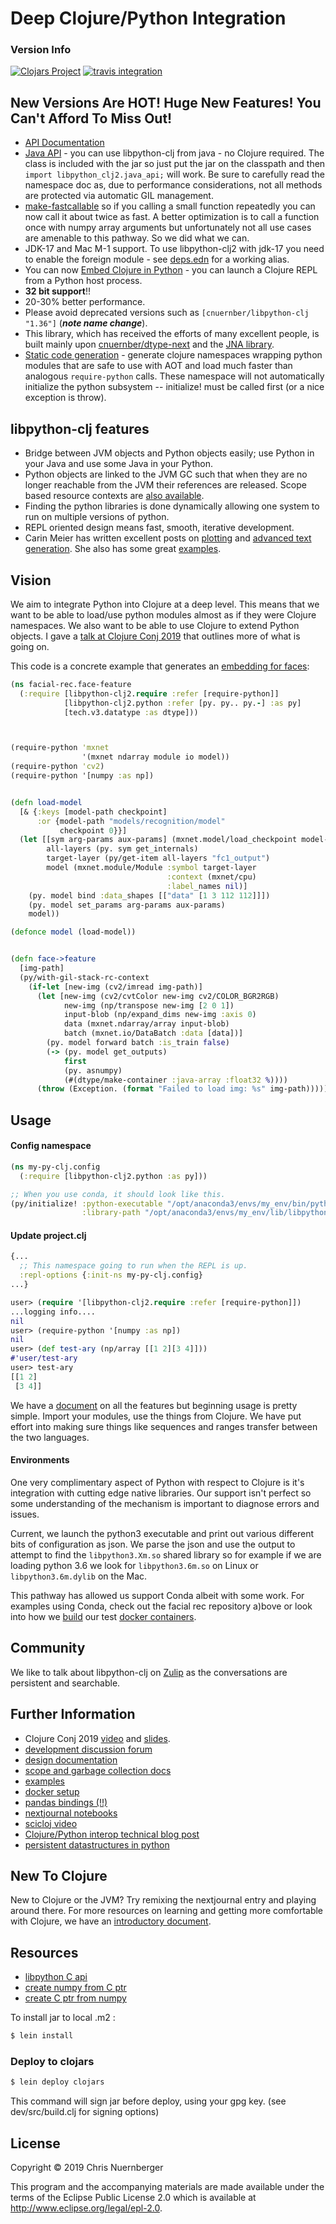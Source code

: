 # Deep Clojure/Python Integration

### Version Info

[![Clojars Project](https://img.shields.io/clojars/v/clj-python/libpython-clj.svg)](https://clojars.org/clj-python/libpython-clj)
[![travis integration](https://travis-ci.com/clj-python/libpython-clj.svg?branch=master)](https://travis-ci.com/clj-python/libpython-clj)


 ## New Versions Are HOT!  Huge New Features! You Can't Afford To Miss Out!
 
 * [API Documentation](https://clj-python.github.io/libpython-clj/)
 * [Java API](https://clj-python.github.io/libpython-clj/libpython-clj2.java-api.html) - you can use libpython-clj from java - no
   Clojure required.  The class is included with the jar so just put the jar on the classpath and then `import libpython_clj2.java_api;`
   will work.  Be sure to carefully read the namespace doc as, due to performance considerations, not all methods are 
   protected via automatic GIL management.
 * [make-fastcallable](https://clj-python.github.io/libpython-clj/libpython-clj2.python.html#var-make-fastcallable) so if you 
   calling a small function repeatedly you can now call it about twice as fast.  A better optimization is to call
   a function once with numpy array arguments but unfortunately not all use cases are amenable to this pathway.  So we
   did what we can.
 * JDK-17 and Mac M-1 support.  To use libpython-clj2 with jdk-17 you need to enable the foreign module -
   see [deps.edn](https://github.com/clj-python/libpython-clj/blob/6e7368b44aaabddf565a5bbf3a240e60bf3dcbf8/deps.edn#L10)
   for a working alias.
 * You can now [Embed Clojure in Python](https://clj-python.github.io/libpython-clj/embedded.html) - you can launch a Clojure REPL from a Python host process.
 * **32 bit support**!!
 * 20-30% better performance.
 * Please avoid deprecated versions such as `[cnuernber/libpython-clj "1.36"]` (***note name change***).
 * This library, which has received the efforts of many excellent people, is built mainly upon
   [cnuernber/dtype-next](https://github.com/cnuernber/dtype-next/) and the
   [JNA library](https://github.com/java-native-access/jna).
 * [Static code generation](https://clj-python.github.io/libpython-clj/libpython-clj2.codegen.html#var-write-namespace.21) - generate clojure namespaces
   wrapping python modules that are safe to use with AOT and load much faster than analogous `require-python` calls.  These namespace will not
   automatically initialize the python subsystem -- initialize! must be called first (or a nice exception is throw).


## libpython-clj features

* Bridge between JVM objects and Python objects easily; use Python in your Java and
  use some Java in your Python.
* Python objects are linked to the JVM GC such that when they are no longer reachable
  from the JVM their references are released.  Scope based resource contexts are
  [also available](topics/scopes-and-gc.md).
* Finding the python libraries is done dynamically allowing one system to run on multiple versions
  of python.
* REPL oriented design means fast, smooth, iterative development.
* Carin Meier has written excellent posts on [plotting](http://gigasquidsoftware.com/blog/2020/01/18/parens-for-pyplot/) and
  [advanced text generation](http://gigasquidsoftware.com/blog/2020/01/10/hugging-face-gpt-with-clojure/). She also has some
  great [examples](https://github.com/gigasquid/libpython-clj-examples).


## Vision

We aim to integrate Python into Clojure at a deep level.  This means that we want to
be able to load/use python modules almost as if they were Clojure namespaces.  We
also want to be able to use Clojure to extend Python objects.  I gave a
[talk at Clojure Conj 2019](https://www.youtube.com/watch?v=vQPW16_jixs) that
outlines more of what is going on.

This code is a concrete example that generates an
[embedding for faces](https://github.com/cnuernber/facial-rec):

```clojure
(ns facial-rec.face-feature
  (:require [libpython-clj2.require :refer [require-python]]
            [libpython-clj2.python :refer [py. py.. py.-] :as py]
            [tech.v3.datatype :as dtype]))



(require-python 'mxnet
                '(mxnet ndarray module io model))
(require-python 'cv2)
(require-python '[numpy :as np])


(defn load-model
  [& {:keys [model-path checkpoint]
      :or {model-path "models/recognition/model"
           checkpoint 0}}]
  (let [[sym arg-params aux-params] (mxnet.model/load_checkpoint model-path checkpoint)
        all-layers (py. sym get_internals)
        target-layer (py/get-item all-layers "fc1_output")
        model (mxnet.module/Module :symbol target-layer
                                   :context (mxnet/cpu)
                                   :label_names nil)]
    (py. model bind :data_shapes [["data" [1 3 112 112]]])
    (py. model set_params arg-params aux-params)
    model))

(defonce model (load-model))


(defn face->feature
  [img-path]
  (py/with-gil-stack-rc-context
    (if-let [new-img (cv2/imread img-path)]
      (let [new-img (cv2/cvtColor new-img cv2/COLOR_BGR2RGB)
            new-img (np/transpose new-img [2 0 1])
            input-blob (np/expand_dims new-img :axis 0)
            data (mxnet.ndarray/array input-blob)
            batch (mxnet.io/DataBatch :data [data])]
        (py. model forward batch :is_train false)
        (-> (py. model get_outputs)
            first
            (py. asnumpy)
            (#(dtype/make-container :java-array :float32 %))))
      (throw (Exception. (format "Failed to load img: %s" img-path))))))
```


## Usage

#### Config namespace
```clojure
(ns my-py-clj.config
  (:require [libpython-clj2.python :as py]))

;; When you use conda, it should look like this.
(py/initialize! :python-executable "/opt/anaconda3/envs/my_env/bin/python3.7"
                :library-path "/opt/anaconda3/envs/my_env/lib/libpython3.7m.dylib")
```

#### Update project.clj
```clojure
{...
  ;; This namespace going to run when the REPL is up.
  :repl-options {:init-ns my-py-clj.config}
...}
```


```clojure
user> (require '[libpython-clj2.require :refer [require-python]])
...logging info....
nil
user> (require-python '[numpy :as np])
nil
user> (def test-ary (np/array [[1 2][3 4]]))
#'user/test-ary
user> test-ary
[[1 2]
 [3 4]]
```

We have a [document](topics/Usage.md) on all the features but beginning usage is
pretty simple.  Import your modules, use the things from Clojure.  We have put
effort into making sure things like sequences and ranges transfer between the two
languages.


#### Environments


One very complimentary aspect of Python with respect to Clojure is it's integration
with cutting edge native libraries.  Our support isn't perfect so some understanding
of the mechanism is important to diagnose errors and issues.

Current, we launch the python3 executable and print out various different bits of
configuration as json.  We parse the json and use the output to attempt to find
the `libpython3.Xm.so` shared library so for example if we are loading python
3.6 we look for `libpython3.6m.so` on Linux or `libpython3.6m.dylib` on the Mac.

This pathway has allowed us support Conda albeit with some work.  For examples
using Conda, check out the facial rec repository a)bove or look into how we
[build](scripts/build-conda-docker)
our test [docker containers](dockerfiles/CondaDockerfile).

## Community

We like to talk about libpython-clj on [Zulip](https://clojurians.zulipchat.com/#streams/215609/libpython-clj-dev) as the conversations are persistent and searchable.


## Further Information

* Clojure Conj 2019 [video](https://www.youtube.com/watch?v=vQPW16_jixs) and
  [slides](https://docs.google.com/presentation/d/1uegYhpS6P2AtEfhpg6PlgBmTSIPqCXvFTWcGYG_Qk2o/edit?usp=sharing).
* [development discussion forum](https://clojurians.zulipchat.com/#narrow/stream/215609-libpython-clj-dev)
* [design documentation](topics/design.md)
* [scope and garbage collection docs](topics/scopes-and-gc.md)
* [examples](https://github.com/gigasquid/libpython-clj-examples)
* [docker setup](https://github.com/scicloj/docker-hub)
* [pandas bindings (!!)](https://github.com/alanmarazzi/panthera)
* [nextjournal notebooks](https://nextjournal.com/kommen)
* [scicloj video](https://www.youtube.com/watch?v=ajDiGS73i2o)
* [Clojure/Python interop technical blog post](http://techascent.com/blog/functions-across-languages.html)
* [persistent datastructures in python](https://github.com/tobgu/pyrsistent)


## New To Clojure

New to Clojure or the JVM?  Try remixing the nextjournal entry and playing around
there.  For more resources on learning and getting more comfortable with Clojure,
we have an [introductory document](topics/new-to-clojure.md).


## Resources

* [libpython C api](https://docs.python.org/3.7/c-api/index.html#c-api-index)
* [create numpy from C ptr](https://stackoverflow.com/questions/23930671/how-to-create-n-dim-numpy-array-from-a-pointer)
* [create C ptr from numpy](https://docs.scipy.org/doc/numpy/reference/generated/numpy.ndarray.ctypes.html)


To install jar to local .m2 :

```bash
$ lein install
```

### Deploy to clojars

```bash
$ lein deploy clojars
```
This command will sign jar before deploy, using your gpg key. (see dev/src/build.clj for signing options)



## License

Copyright © 2019 Chris Nuernberger

This program and the accompanying materials are made available under the
terms of the Eclipse Public License 2.0 which is available at
http://www.eclipse.org/legal/epl-2.0.

